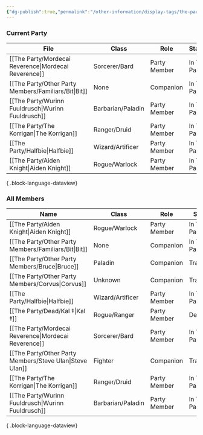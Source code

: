 ```yaml
---
{"dg-publish":true,"permalink":"/other-information/display-tags/the-party/","hideInGraph":true,"updated":"2025-03-01T15:06:50.898+00:00"}
---
```


### Current Party
| File                                                    | Class             | Role         | Status       | Home Nation     | Home Town       |
| ------------------------------------------------------- | ----------------- | ------------ | ------------ | --------------- | --------------- |
| [[The Party/Mordecai Reverence\|Mordecai Reverence]] | Sorcerer/Bard     | Party Member | In The Party | Uvam Dynasty    | Yokotori        |
| [[The Party/Other Party Members/Familiars/Bit\|Bit]] | None              | Companion    | In The Party | Itone           | Uti's Cave      |
| [[The Party/Wurinn Fuuldrusch\|Wurinn Fuuldrusch]]   | Barbarian/Paladin | Party Member | In The Party | The Tulan Fort  | The Tulan Fort  |
| [[The Party/The Korrigan\|The Korrigan]]             | Ranger/Druid      | Party Member | In The Party | The Feywilds    | Seelie Court    |
| [[The Party/Halfbie\|Halfbie]]                       | Wizard/Artificer  | Party Member | In The Party | Kearlin Atoll   | Paraton         |
| [[The Party/Aiden Knight\|Aiden Knight]]             | Rogue/Warlock     | Party Member | In The Party | Unknown/Unclear | Unknown/Unclear |

{ .block-language-dataview}

### All Members
| Name                                                        | Class             | Role         | Status       |
| ----------------------------------------------------------- | ----------------- | ------------ | ------------ |
| [[The Party/Aiden Knight\|Aiden Knight]]                 | Rogue/Warlock     | Party Member | In The Party |
| [[The Party/Other Party Members/Familiars/Bit\|Bit]]     | None              | Companion    | In The Party |
| [[The Party/Other Party Members/Bruce\|Bruce]]           | Paladin           | Companion    | Travelling   |
| [[The Party/Other Party Members/Corvus\|Corvus]]         | Unknown           | Companion    | Travelling   |
| [[The Party/Halfbie\|Halfbie]]                           | Wizard/Artificer  | Party Member | In The Party |
| [[The Party/Dead/Kal ‡\|Kal ‡]]                          | Rogue/Ranger      | Party Member | Dead         |
| [[The Party/Mordecai Reverence\|Mordecai Reverence]]     | Sorcerer/Bard     | Party Member | In The Party |
| [[The Party/Other Party Members/Steve Ulan\|Steve Ulan]] | Fighter           | Companion    | Travelling   |
| [[The Party/The Korrigan\|The Korrigan]]                 | Ranger/Druid      | Party Member | In The Party |
| [[The Party/Wurinn Fuuldrusch\|Wurinn Fuuldrusch]]       | Barbarian/Paladin | Party Member | In The Party |

{ .block-language-dataview}
